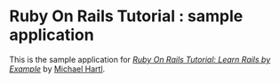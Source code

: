 # Ruby On Rails Tutorial : sample application
This is the sample application for 
[*Ruby On Rails Tutorial: Learn Rails by Example*](http://railstutorial.org/) 
by [Michael Hartl](http://michaelhartl.com/).